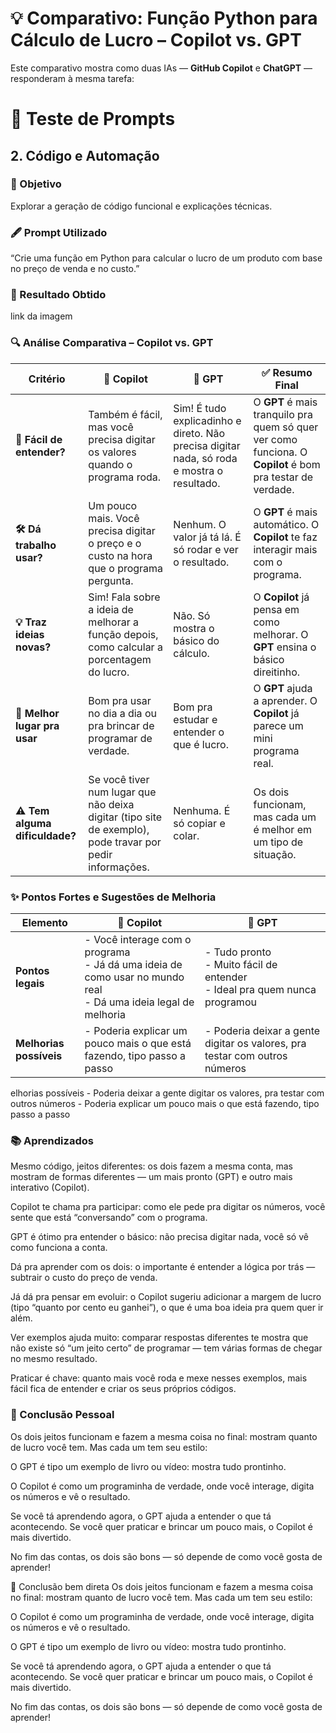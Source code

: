 # 💡 Comparativo: Função Python para Cálculo de Lucro – Copilot vs. GPT

Este comparativo mostra como duas IAs — **GitHub Copilot** e **ChatGPT** — responderam à mesma tarefa: 

# 🌟 Teste de Prompts

## 2. Código e Automação

### 📝 Objetivo
Explorar a geração de código funcional e explicações técnicas.

### 🖋️ Prompt Utilizado 
“Crie uma função em Python para calcular o lucro de um produto com base no preço de venda e no custo.”

### 🎯 Resultado Obtido
link da imagem


### 🔍 Análise Comparativa – Copilot vs. GPT

| Critério                       | 🤖 **Copilot**                                                                                           | 🚀 **GPT**                                                                                 | ✅ **Resumo Final**                                                                                        |
| ------------------------------ | -------------------------------------------------------------------------------------------------------- | ------------------------------------------------------------------------------------------ | --------------------------------------------------------------------------------------------------------- |
| **🧠 Fácil de entender?**      | Também é fácil, mas você precisa digitar os valores quando o programa roda.                              | Sim! É tudo explicadinho e direto. Não precisa digitar nada, só roda e mostra o resultado. | O **GPT** é mais tranquilo pra quem só quer ver como funciona. O **Copilot** é bom pra testar de verdade. |
| **🛠️ Dá trabalho usar?**      | Um pouco mais. Você precisa digitar o preço e o custo na hora que o programa pergunta.                   | Nenhum. O valor já tá lá. É só rodar e ver o resultado.                                    | O **GPT** é mais automático. O **Copilot** te faz interagir mais com o programa.                          |
| **💡 Traz ideias novas?**      | Sim! Fala sobre a ideia de melhorar a função depois, como calcular a porcentagem do lucro.               | Não. Só mostra o básico do cálculo.                                                        | O **Copilot** já pensa em como melhorar. O **GPT** ensina o básico direitinho.                            |
| **🧰 Melhor lugar pra usar**   | Bom pra usar no dia a dia ou pra brincar de programar de verdade.                                        | Bom pra estudar e entender o que é lucro.                                                  | O **GPT** ajuda a aprender. O **Copilot** já parece um mini programa real.                                |
| **⚠️ Tem alguma dificuldade?** | Se você tiver num lugar que não deixa digitar (tipo site de exemplo), pode travar por pedir informações. | Nenhuma. É só copiar e colar.                                                              | Os dois funcionam, mas cada um é melhor em um tipo de situação.                                           |


### ✨ Pontos Fortes e Sugestões de Melhoria

| Elemento                | 🤖 **Copilot**                                                                                                     | 🚀 **GPT**                                                                     |
| ----------------------- | ------------------------------------------------------------------------------------------------------------------ | ------------------------------------------------------------------------------ |
| **Pontos legais**       | - Você interage com o programa<br>- Já dá uma ideia de como usar no mundo real<br>- Dá uma ideia legal de melhoria | - Tudo pronto<br>- Muito fácil de entender<br>- Ideal pra quem nunca programou |
| **Melhorias possíveis** | - Poderia explicar um pouco mais o que está fazendo, tipo passo a passo                                            | - Poderia deixar a gente digitar os valores, pra testar com outros números     |

elhorias possíveis	- Poderia deixar a gente digitar os valores, pra testar com outros números	- Poderia explicar um pouco mais o que está fazendo, tipo passo a passo

### 📚 Aprendizados

Mesmo código, jeitos diferentes: os dois fazem a mesma conta, mas mostram de formas diferentes — um mais pronto (GPT) e outro mais interativo (Copilot).

Copilot te chama pra participar: como ele pede pra digitar os números, você sente que está “conversando” com o programa.

GPT é ótimo pra entender o básico: não precisa digitar nada, você só vê como funciona a conta.

Dá pra aprender com os dois: o importante é entender a lógica por trás — subtrair o custo do preço de venda.

Já dá pra pensar em evoluir: o Copilot sugeriu adicionar a margem de lucro (tipo “quanto por cento eu ganhei”), o que é uma boa ideia pra quem quer ir além.

Ver exemplos ajuda muito: comparar respostas diferentes te mostra que não existe só “um jeito certo” de programar — tem várias formas de chegar no mesmo resultado.

Praticar é chave: quanto mais você roda e mexe nesses exemplos, mais fácil fica de entender e criar os seus próprios códigos.

### 🧠 Conclusão Pessoal  

Os dois jeitos funcionam e fazem a mesma coisa no final: mostram quanto de lucro você tem.
Mas cada um tem seu estilo:

O GPT é tipo um exemplo de livro ou vídeo: mostra tudo prontinho.

O Copilot é como um programinha de verdade, onde você interage, digita os números e vê o resultado.

Se você tá aprendendo agora, o GPT ajuda a entender o que tá acontecendo.
Se você quer praticar e brincar um pouco mais, o Copilot é mais divertido.

No fim das contas, os dois são bons — só depende de como você gosta de aprender!

🎯 Conclusão bem direta
Os dois jeitos funcionam e fazem a mesma coisa no final: mostram quanto de lucro você tem.
Mas cada um tem seu estilo:

O Copilot é como um programinha de verdade, onde você interage, digita os números e vê o resultado.

O GPT é tipo um exemplo de livro ou vídeo: mostra tudo prontinho.

Se você tá aprendendo agora, o GPT ajuda a entender o que tá acontecendo.
Se você quer praticar e brincar um pouco mais, o Copilot é mais divertido.

No fim das contas, os dois são bons — só depende de como você gosta de aprender!
